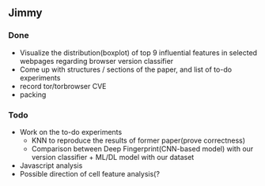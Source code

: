 ## Jimmy

### Done

- Visualize the distribution(boxplot) of top 9 influential features in selected webpages regarding browser version classifier 
- Come up with structures / sections of the paper, and list of to-do experiments
- record tor/torbrowser CVE
- packing

### Todo

- Work on the to-do experiments
	- KNN to reproduce the results of former paper(prove correctness)
	- Comparison between Deep Fingerprint(CNN-based model) with our version classifier + ML/DL model with our dataset
- Javascript analysis
- Possible direction of cell feature analysis(?
